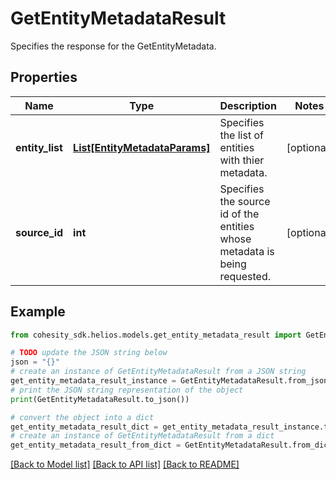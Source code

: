 # GetEntityMetadataResult

Specifies the response for the GetEntityMetadata.

## Properties

Name | Type | Description | Notes
------------ | ------------- | ------------- | -------------
**entity_list** | [**List[EntityMetadataParams]**](EntityMetadataParams.md) | Specifies the list of entities with thier metadata. | [optional] 
**source_id** | **int** | Specifies the source id of the entities whose metadata is being requested. | [optional] 

## Example

```python
from cohesity_sdk.helios.models.get_entity_metadata_result import GetEntityMetadataResult

# TODO update the JSON string below
json = "{}"
# create an instance of GetEntityMetadataResult from a JSON string
get_entity_metadata_result_instance = GetEntityMetadataResult.from_json(json)
# print the JSON string representation of the object
print(GetEntityMetadataResult.to_json())

# convert the object into a dict
get_entity_metadata_result_dict = get_entity_metadata_result_instance.to_dict()
# create an instance of GetEntityMetadataResult from a dict
get_entity_metadata_result_from_dict = GetEntityMetadataResult.from_dict(get_entity_metadata_result_dict)
```
[[Back to Model list]](../README.md#documentation-for-models) [[Back to API list]](../README.md#documentation-for-api-endpoints) [[Back to README]](../README.md)


